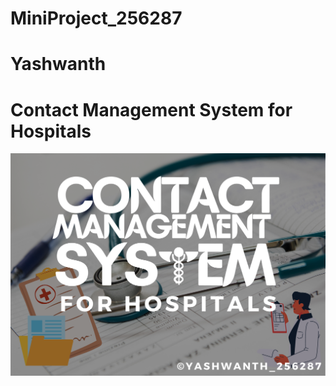 # MiniProject_256287
# Yashwanth
# Contact Management System for Hospitals

<img src = "https://github.com/yashwanthabhilash/MiniProject_256287/blob/3e634ae5f9460e1fe7174c6d297b9f962946fbe4/Banner.png" />
